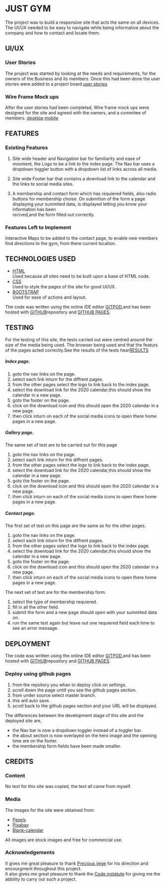 # JUST GYM

The project was to build a responsive site that acts the same on all devices.
The UI/UX needed to be easy to navigate while being informative about the company and how to contact and locate them.
 
## UI/UX
 
### User Stories

The project was started by looking at the needs and requirements, for the owners of the Business and its members.
Once this had been done the user stories were added to a project board.[user stories](https://github.com/matt-pearson29/just-gym/blob/master/mockups/userstories.pdf)

### Wire Frame Mock ups

After the user stories had been completed, Wire frame mock ups were designed for the site and agreed with the owners, and a commitee of members.
[desktop](https://github.com/matt-pearson29/just-gym/blob/master/mockups/Just%20Gym%20Desktop.pdf)
[mobile](https://github.com/matt-pearson29/just-gym/blob/master/mockups/Just%20Gym%20Mobile.pdf)

## FEATURES

 
### Existing Features

1. Site wide header and Navigation bar for familiarity and ease of movment, the Logo to be a link to the index page.
The Nav bar uses a dropdown toggler button with a dropdown list of links across all media.

2. Site wide Footer bar that contains a download link to the calendar and the links to social media sites.

3. A membership and contact form which has requiered fields, also radio buttons for membership choise.
On submition of the form a page displaying your summited data, is displayed letting you know your information has been<br> recived,and the form filled out correctly.

### Features Left to Implement
Interactive Maps to be added to the contact page, to enable new members find directions to the gym, from there current location.

## TECHNOLOGIES USED

- [HTML](http://html.com) <br>Used because all sites need to be built upon a base of HTML code.<br>
- [CSS](https://www.w3.org/Style/CSS/Overview.en.html)<br> Used to style the pages of the site for good UI/UX.<br>
- [BOOTSTRAP](https://getbootstrap.com/)<br> Used for ease of actions and layout.

The code was written using the online IDE editor [GITPOD](https://www.gitpod.io/),and has been hosted with [GITHUB](https://github.com/matt-pearson29/just-gym)repository and [GITHUB
PAGES](https://matt-pearson29.github.io/just-gym/).

## TESTING

For the testing of this site, the tests carried out were centred around the size of the media being used.
The browser being used and that the featurs of the pages acted correctly.See the results of the tests hear[RESULTS](https://github.com/matt-pearson29/just-gym/blob/master/testing/testing%20results.pdf)

##### Index page.
 1. goto the nav links on the page.
 2. select each link inturn for the diffrent pages.
 3. from the other pages select the logo to link back to the index page.
 4. select the download link for the 2020 calendar,this should show the calendar in a new page.
 5. goto the footer on the page.
 6. click on the download icon and this should open the 2020 calendar in a new page.
 7. then click inturn on each of the social media icons to open there home pages in a new page.

##### Gallery page.
The same set of test are to be carried out for this page
 1. goto the nav links on the page.
 2. select each link inturn for the diffrent pages.
 3. from the other pages select the logo to link back to the index page.
 4. select the download link for the 2020 calendar,this should show the calendar in a new page.
 5. goto the footer on the page.
 6. click on the download icon and this should open the 2020 calendar in a new page.
 7. then click inturn on each of the social media icons to open there home pages in a new page.
 
##### Contact page.
The first set of test on this page are the same as for the other pages.
 1. goto the nav links on the page.
 2. select each link inturn for the diffrent pages.
 3. from the other pages select the logo to link back to the index page.
 4. select the download link for the 2020 calendar,this should show the calendar in a new page.
 5. goto the footer on the page.
 6. click on the download icon and this should open the 2020 calendar in a new page.
 7. then click inturn on each of the social media icons to open there home pages in a new page.
 
The next set of test are for the membership form.
 1. select the type of membership requiered.
 2. fill in all the other field.
 3. submit the form and a new page should open with your summited data on.
 4. run the same test again but leave out one requiered field each time to see an error message.
 
## DEPLOYMENT

The code was written using the online IDE editor [GITPOD](https://www.gitpod.io/),and has been hosted with [GITHUB](https://github.com/matt-pearson29/just-gym)repository and [GITHUB
PAGES](https://matt-pearson29.github.io/just-gym/).

### Deploy using github pages

1. from the repsitory you whan to deploy click on settings.
2. scroll down the page untill you see the github pages section.
3. from under source select master branch.
4. this will auto save.
5. scroll back to the github pages section and your URL will be displayed.

The differences between the development stage of this site and the deployed site are,
 - the Nav bar is now a dropdown toggler instead of a toggler bar.
 - the about section is now overlayed on the hero image and the opening time are on the footer.
 - the membership form fields have been made smaller.

## CREDITS

### Content

No text for this site was copied, the text all came from myself.

### Media

The images for the site were obtained from:
 - [Pexels](https://www.pexels.com/)
 - [Pixabay](https://pixabay.com/)
 - [Blank-calendar](https://www.blank-calendar.com/)<br>
 
 All images are stock images and free for commercial use.

### Acknowledgements

It gives me great pleasure to thank [Precious ijege](https://www.linkedin.com/in/precious-ijege-908a00168/) for his direction and encourgment throughout this project.<br>
It also gives me great pleasure to thank the [Code instatute](https://codeinstitute.net/) for giving me the abbility to carry out such a project.


